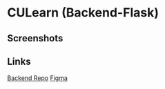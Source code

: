 # CULearn (Backend-Flask)

## Screenshots

## Links
[Backend Repo](https://github.com/kwchen1970/HackChallenge24)
[Figma](https://www.figma.com/file/mQn58fEYC4vIOk8DLGcu6z/Mid-fi's-for-Hack-Challenge-SP24?type=design&node-id=0-1&mode=design)
